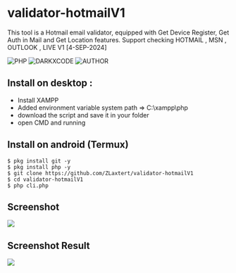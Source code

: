 # validator-hotmailV1

This tool is a Hotmail email validator, equipped with Get Device Register, Get Auth in Mail and Get Location features. 
Support checking HOTMAIL , MSN , OUTLOOK , LIVE
V1  [4-SEP-2024]

![PHP](https://img.shields.io/badge/language-PHP-blue.svg)
![DARKXCODE](https://img.shields.io/badge/Team-DARKXCODE-black)
![AUTHOR](https://img.shields.io/badge/Author-Zlaxtert-orange)

## Install on desktop : 
- Install XAMPP
- Added environment variable system path => C:\xampp\php
- download the script and save it in your folder
- open CMD and running

## Install on android (Termux)
    $ pkg install git -y
    $ pkg install php -y
    $ git clone https://github.com/ZLaxtert/validator-hotmailV1
    $ cd validator-hotmailV1
    $ php cli.php

## Screenshot
<img src="https://github.com/ZLaxtert/validator-hotmailV1/blob/main/ress1.png">

## Screenshot Result
<img src="https://github.com/ZLaxtert/validator-hotmailV1/blob/main/ress2.png">



